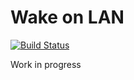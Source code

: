 # Wake on LAN

[![Build Status](https://travis-ci.com/Shingyx/WakeOnLan.svg?branch=master)](https://travis-ci.com/Shingyx/WakeOnLan)

Work in progress
